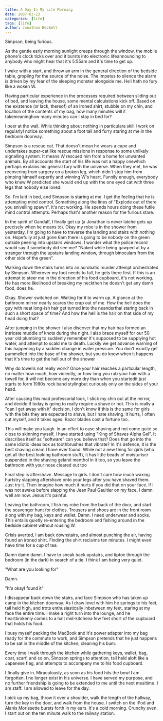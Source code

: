 ```yaml
---
title: A Day In My Life Morning
date: 2007-03-23
categories: [life]
tags: [life]
author: Jonathan Beckett
---
```


Simpson, being furious.

As the gentle early morning sunlight creeps through the window, the mobile phone's clock ticks over and it bursts into electronic lifeannouncing to anybody who might hear that it's 5:55am and it's time to get up.

I wake with a start, and throw an arm in the general direction of the bedside table, gropiing for the source of the noise. The impetus to silence the alarm is driven by my fear of the sleeping monster alongside me. Hell hath no fury like a woken W.

Having particular experience in the processes required between sliding out of bed, and leaving the house, some mental calculations kick off. Based on the existence (or lack, thereof) of an ironed shirt, stubble on my chin, and location of the contents of my bag, how many minutes will it takemeaninghow many minutes can I stay in bed for?

I peer at the wall. While thinking about nothing in particulara skill I work on regularlyI notice something about a foot tall and furry staring at me in the bedroom doorway.

Simpson is a rescue cat. That doesn't mean he wears a cape and undertakes super-cat like rescue missions in response to some unlikely signalling system. It means W rescued him from a home for unwanted animals. By all accounts the start of his life was not a happy onewhich perhaps explains his general fury with the universe. When they met, he was recovering from surgery on a broken leg, which didn't stop him from pimping himself expertly and winning W's heart. Funnily enough, everybody who knew W predicted she would end up with the one eyed cat with three legs that nobody else loved.

So. I'm laid in bed, and Simpson is staring at me. I get the feeling that he is attempting mind control. Something along the lines of "Explode out of there you snivelling spawn". It's not working. He spends hours doing these futile mind control attempts. Perhaps that's another reason for the furious stare.

In the spirit of Gandalf, I finally get up (a Jonathan is never latehe gets up precisely when he means to). Okay my robe is in the shower from yesterday. I'm going to have to traverse the landing and stairs with nothing on. Hopefully at just gone 6am there is going to be nobody on the green outside peering into upstairs windows. I wonder what the police record would say if somebody did see me? "Naked while being gawped at by a stranger through the upstairs landing window, through binoculars from the other side of the green".

Walking down the stairs turns into an acrobatic murder attempt orchestrated by Simpson. Wherever my foot needs to fall, he gets there first. If this is an attempt to steer me in the direction of his food cupboard, it's not working. He has more likelihood of breaking my neckthen he doesn't get any damn food, does he.

Okay. Shower switched on. Waiting for it to warm up. A glance at the bathroom mirror nearly scares the crap out of me. How the hell does the guy with neat long-ish hair get turned into the neanderthal staring back in such a short space of time? And how the hell is the hair on that side of my head doing that?

After jumping in the shower I also discover that my hair has formed an intricate muddle of knots during the night. I also brace myself for our 50 year old plumbing to suddenly remember it's supposed to be supplying hot water, and attempt to scald me to death. Luckily we get advance warning of this happening by a sudden change in water pressure. You don't exactly get pummelled into the base of the shower, but you do know when it happens that it's time to get the hell out of the shower

Why do towells not really work? Once your hair reaches a particular length, no matter how much, how violently, or how long you rub your hair with a towell for, it will not become any more dry than when you startedit just starts to form 1980s rock band stylingbut curiously only on the sides of your head.

After causing this mad professorial look, I stick my chin out at the mirror, and decide if today is going to really require a shave or not. This is really a "can I get away with it" decision. I don't know if this is the same for girls with the bits they are expected to shave, but I hate shaving. It hurts, I often cut myself, and it takes ages. Razor blades cost a fortune too.

This will make you laugh. In an effort to ease shaving and not come quite so close to skinning myself, I have started using "King of Shaves Alpha Gel". It describes itself as "software" can you believe that? Does that go into the same idiotic ideas box as toothbrushes that vibrate? In it's defence, it is the best shaving cream I have ever found. While not a new thing for girls (who get all the best looking bathroom stuff), it has little beads of moisturiser suspended in the shaving geland menthol in it too, so you leave the bathroom with your nose cleared out too

Final step is aftershave. Message to girls. I don't care how much waxing hurtstry slapping aftershave onto your legs after you have shaved them. Just try it. Then imagine how much it hurts if you did that on your face. If I was not awake before slapping the Jean Paul Gaultier on my face, I damn well am now. Jesus it's painful.

Leaving the bathroom, I fish my robe from the back of the door, and start the scavenger hunt for clothes. Trousers and shoes are in the front room along with my bag, keys and wallet. Damn. I need underwear and socks. This entails quietly re-entering the bedroom and fishing around in the bedside cabinet without rousing W.

Crisis averted, I am back downstairs, and almost punching the air, having found an ironed shirt. Finding the shirt reclaims ten minutes. I might even have time for a cup of tea.

Damn damn damn. I have to sneak back upstairs, and tiptoe through the bedroom (in the dark) in search of a tie. I think I am being very quiet.

"What are you looking for"

Damn.

"It's okayI found it"

I dissappear back down the stairs, and face Simpson who has taken up camp in the kitchen doorway. As I draw level with him he springs to his feet, tail held high, and trots enthusiastically inbetween my feet, staring at my face the entire time. I make a right turn into the lounge, and he heartbrokenly comes to a halt mid-kitchena few feet short of the cupboard that holds his food.

I busy myself packing the MacBook and it's power adapter into my bag ready for the commute to work, and Simpson pretends that he just happens to be sat in the middle of the kitchen, cleaning his bum.

Every time I walk through the kitchen while gathering keys, wallet, bag, coat, scarf, and so on, Simpson springs to attention, tail held aloft like a Japanese flag, and attempts to accompany me to his food cupboard.

I finally give in. Miraculously, as soon as his food hits the bowl I am forgotten. I no longer exist in his universe. I have served my purpose, and no further friendship is going to be extended to me until the next mealtime. I am staff. I am allowed to leave for the day.

I pick up my bag, throw it over a shoulder, walk the length of the hallway, turn the key in the door, and walk from the house. I switch on the iPod and Alanis Morissette bursts forth in my ears. It's a cold morning. Crunchy even. I start out on the ten minute walk to the railway station.